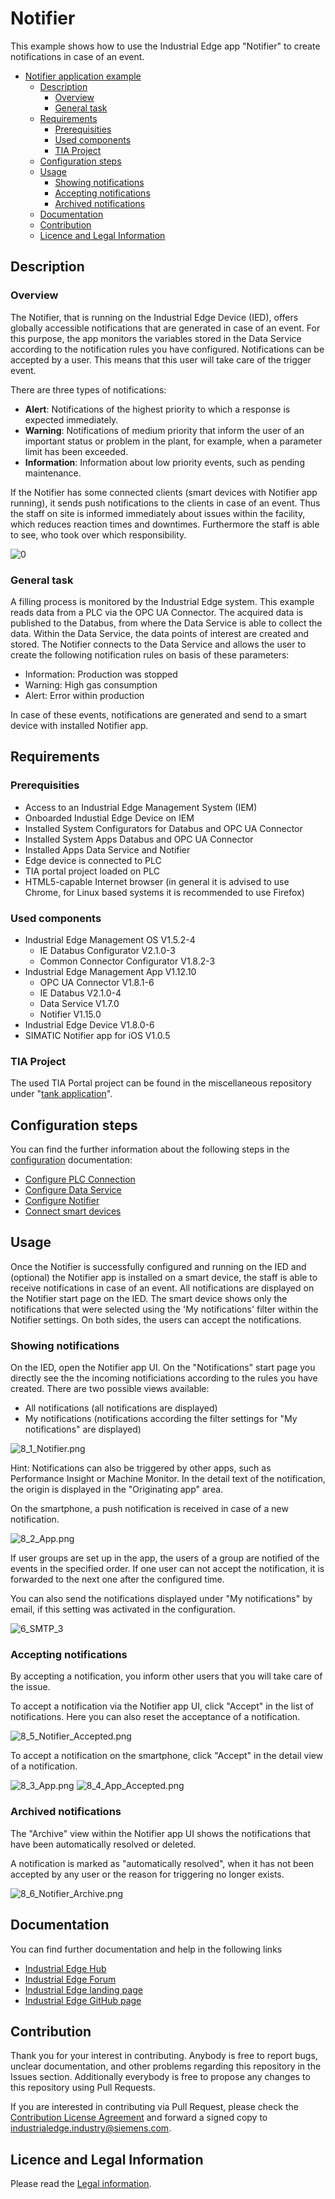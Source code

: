 # Notifier

This example shows how to use the Industrial Edge app "Notifier" to create notifications in case of an event.

- [Notifier application example](#notifier-application-example)
  - [Description](#description)
    - [Overview](#overview)
    - [General task](#general-task)
  - [Requirements](#requirements)
    - [Prerequisities](#prerequisities)
    - [Used components](#used-components)
    - [TIA Project](#tia-project)
  - [Configuration steps](#configuration-steps)
  - [Usage](#usage)
    - [Showing notifications](#showing-notifications)
    - [Accepting notifications](#accepting-notifications)
    - [Archived notifications](#archived-notifications)
  - [Documentation](#documentation)
  - [Contribution](#contribution)
  - [Licence and Legal Information](#licence-and-legal-information)

## Description

### Overview

The Notifier, that is running on the Industrial Edge Device (IED), offers globally accessible notifications that are generated in case of an event. For this purpose, the app monitors the variables stored in the Data Service according to the notification rules you have configured. Notifications can be accepted by a user. This means that this user will take care of the trigger event.

There are three types of notifications: 

- **Alert**: Notifications of the highest priority to which a response is expected immediately.
- **Warning**: Notifications of medium priority that inform the user of an important status or problem in the plant, for example, when a parameter limit has been exceeded.
- **Information**: Information about low priority events, such as pending maintenance.

If the Notifier has some connected clients (smart devices with Notifier app running), it sends push notifications to the clients in case of an event. Thus the staff on site is informed immediately about issues within the facility, which reduces reaction times and downtimes. Furthermore the staff is able to see, who took over which responsibility.

![0](docs/graphics/0_Overview.PNG)

### General task

A filling process is monitored by the Industrial Edge system. This example reads data from a PLC via the OPC UA Connector. The acquired data is published to the Databus, from where the Data Service is able to collect the data. Within the Data Service, the data points of interest are created and stored. The Notifier connects to the Data Service and allows the user to create the following notification rules on basis of these parameters:

- Information: Production was stopped
- Warning: High gas consumption
- Alert: Error within production

In case of these events, notifications are generated and send to a smart device with installed Notifier app.

## Requirements

### Prerequisities

- Access to an Industrial Edge Management System (IEM)
- Onboarded Industial Edge Device on IEM
- Installed System Configurators for Databus and OPC UA Connector
- Installed System Apps Databus and OPC UA Connector
- Installed Apps Data Service and Notifier
- Edge device is connected to PLC
- TIA portal project loaded on PLC
- HTML5-capable Internet browser (in general it is advised to use Chrome, for Linux based systems it is recommended to use Firefox)

### Used components

- Industrial Edge Management OS V1.5.2-4
  - IE Databus Configurator V2.1.0-3
  - Common Connector Configurator V1.8.2-3
- Industrial Edge Management App V1.12.10
  - OPC UA Connector V1.8.1-6
  - IE Databus V2.1.0-4
  - Data Service V1.7.0
  - Notifier V1.15.0
- Industrial Edge Device V1.8.0-6
- SIMATIC Notifier app for iOS V1.0.5

### TIA Project

The used TIA Portal project can be found in the miscellaneous repository under "[tank application](https://github.com/industrial-edge/miscellaneous/tree/main/tank%20application)".

## Configuration steps

You can find the further information about the following steps in the [configuration](docs/Installation.md) documentation:

- [Configure PLC Connection](/docs/Installation.md#configure-plc-connection)
- [Configure Data Service](/docs/Installation.md#configure-data-service)
- [Configure Notifier](/docs/Installation.md#configure-notifier)
- [Connect smart devices](/docs/Installation.md#connect-smart-devices)

## Usage

Once the Notifier is successfully configured and running on the IED and (optional) the Notifier app is installed on a smart device, the staff is able to receive notifications in case of an event. All notifications are displayed on the Notifier start page on the IED. The smart device shows only the notifications that were selected using the 'My notifications' filter within the Notifier settings. On both sides, the users can accept the notifications.

### Showing notifications

On the IED, open the Notifier app UI. On the "Notifications" start page you directly see the the incoming notificiations according to the rules you have created. There are two possible views available:

- All notifications (all notifications are displayed)
- My notifications (notifications according the filter settings for "My notifications" are displayed)

![8_1_Notifier.png](/docs/graphics/8_1_Notifier.png)

Hint: Notifications can also be triggered by other apps, such as Performance Insight or Machine Monitor. In the detail text of the notification, the origin is displayed in the "Originating app" area.

On the smartphone, a push notification is received in case of a new notification.

![8_2_App.png](/docs/graphics/8_2_App.png)

If user groups are set up in the app, the users of a group are notified of the events in the specified order. If one user can not accept the notification, it is forwarded to the next one after the configured time.

You can also send the notifications displayed under "My notifications" by email, if this setting was activated in the configuration.

![6_SMTP_3](/docs/graphics/6_SMTP_3.PNG)

### Accepting notifications

By accepting a notification, you inform other users that you will take care of the issue.

To accept a notification via the Notifier app UI, click "Accept" in the list of notifications. Here you can also reset the acceptance of a notification.

![8_5_Notifier_Accepted.png](/docs/graphics/8_5_Notifier_Accepted.png)

To accept a notification on the smartphone, click "Accept" in the detail view of a notification.

![8_3_App.png](/docs/graphics/8_3_App.png)    ![8_4_App_Accepted.png](/docs/graphics/8_4_App_Accepted.png)

### Archived notifications

The "Archive" view within the Notifier app UI shows the notifications that have been automatically resolved or deleted.

A notification is marked as "automatically resolved", when it has not been accepted by any user or the reason for triggering no longer exists.

![8_6_Notifier_Archive.png](/docs/graphics/8_6_Notifier_Archive.png)

## Documentation

You can find further documentation and help in the following links

  - [Industrial Edge Hub](https://iehub.eu1.edge.siemens.cloud/#/documentation)
  - [Industrial Edge Forum](https://www.siemens.com/industrial-edge-forum)
  - [Industrial Edge landing page](https://new.siemens.com/global/en/products/automation/topic-areas/industrial-edge/simatic-edge.html)
  - [Industrial Edge GitHub page](https://github.com/industrial-edge)
  
## Contribution

Thank you for your interest in contributing. Anybody is free to report bugs, unclear documentation, and other problems regarding this repository in the Issues section.
Additionally everybody is free to propose any changes to this repository using Pull Requests.

If you are interested in contributing via Pull Request, please check the [Contribution License Agreement](Siemens_CLA_1.1.pdf) and forward a signed copy to [industrialedge.industry@siemens.com](mailto:industrialedge.industry@siemens.com?subject=CLA%20Agreement%20Industrial-Edge).

## Licence and Legal Information

Please read the [Legal information](LICENSE.md).
